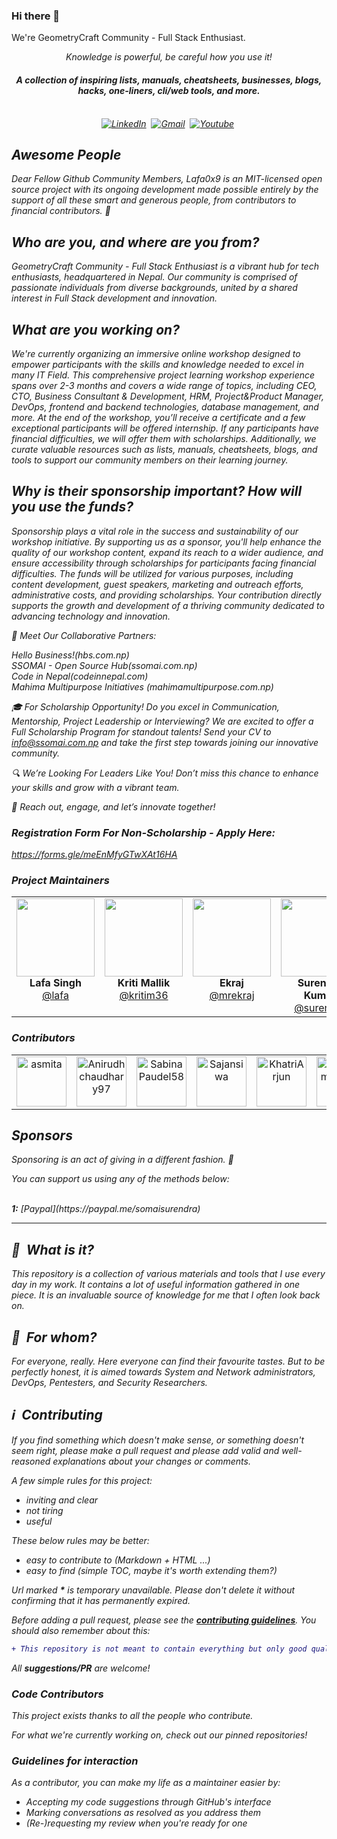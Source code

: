 ### Hi there 👋

We're GeometryCraft Community - Full Stack Enthusiast. 

<p align="center"><i> Knowledge is powerful, be careful how you use it!</i›"<p>

<h4 align="center">A collection of inspiring lists, manuals, cheatsheets, businesses, blogs, hacks, one-liners, cli/web tools, and more.</h4>

<p align="center" dir="auto">
<br>
<a href="https://www.linkedin.com/company/89855045/" rel="nofollow"><img src="https://camo.githubusercontent.com/e8dbf62a04af86d46001864cd22338d8a8474486a0e976ec695580027c373c79/68747470733a2f2f696d672e736869656c64732e696f2f62616467652f6c696e6b6564696e2d2532333030373742352e7376673f267374796c653d666f722d7468652d6261646765266c6f676f3d6c696e6b6564696e266c6f676f436f6c6f723d7768697465" alt="LinkedIn" data-canonical-src="https://img.shields.io/badge/linkedin-%230077B5.svg?&amp;style=for-the-badge&amp;logo=linkedin&amp;logoColor=white" style="max-width: 100%;"></a>&nbsp;
<a href="https://www.facebook.com/techcraftdots"><img src="https://img.shields.io/badge/Facebook-1877F2?style=for-the-badge&logo=facebook&logoColor=white" alt="Gmail" style="max-width: 100%;"></a>&nbsp;
<a href="https://youtube.com/@ssomai369/playlists"><img src="https://img.shields.io/badge/YouTube-FF0000?style=for-the-badge&logo=youtube&logoColor=white" alt="Youtube" style="max-width: 100%;"></a>&nbsp;
</p>



## Awesome People

Dear Fellow Github Community Members, Lafa0x9 is an MIT-licensed open source project with its ongoing development made possible entirely by the support of all these smart and generous people, from contributors to financial contributors. 💜

Who are you, and where are you from?
---
GeometryCraft Community - Full Stack Enthusiast is a vibrant hub for tech enthusiasts, headquartered in Nepal. Our community is comprised of passionate individuals from diverse backgrounds, united by a shared interest in Full Stack development and innovation.

What are you working on?
---
We're currently organizing an immersive online workshop designed to empower participants with the skills and knowledge needed to excel in many IT Field. This comprehensive project learning workshop experience spans over 2-3 months and covers a wide range of topics, including CEO, CTO, Business Consultant & Development, HRM, Project&Product Manager, DevOps, frontend and backend technologies, database management, and more. At the end of the workshop, you’ll receive a certificate and a few exceptional participants will be offered internship. If any participants have financial difficulties, we will offer them with scholarships. Additionally, we curate valuable resources such as lists, manuals, cheatsheets, blogs, and tools to support our community members on their learning journey.

Why is their sponsorship important? How will you use the funds?
----
Sponsorship plays a vital role in the success and sustainability of our workshop initiative. By supporting us as a sponsor, you'll help enhance the quality of our workshop content, expand its reach to a wider audience, and ensure accessibility through scholarships for participants facing financial difficulties. The funds will be utilized for various purposes, including content development, guest speakers, marketing and outreach efforts, administrative costs, and providing scholarships. Your contribution directly supports the growth and development of a thriving community dedicated to advancing technology and innovation.


🤝 Meet Our Collaborative Partners:

Hello Business!(hbs.com.np) <br>
SSOMAI - Open Source Hub(ssomai.com.np) <br>
Code in Nepal(codeinnepal.com) <br>
Mahima Multipurpose Initiatives (mahimamultipurpose.com.np)

🎓 For Scholarship Opportunity! Do you excel in Communication, Mentorship, Project Leadership or Interviewing? We are excited to offer a Full Scholarship Program for standout talents! Send your CV to info@ssomai.com.np and take the first step towards joining our innovative community.

🔍 We’re Looking For Leaders Like You! Don’t miss this chance to enhance your skills and grow with a vibrant team.

📩 Reach out, engage, and let’s innovate together!

### Registration Form For Non-Scholarship - Apply Here:

https://forms.gle/meEnMfyGTwXAt16HA


### Project Maintainers

<table>
  <tbody>
    <tr>
        <td align="center" valign="top">
            <img width="125" height="125" src="https://avatars.githubusercontent.com/u/23354232?v=4">
            <br>
            <strong>Lafa Singh</strong>
            <br>
            <a href="https://github.com/mrlafa">@lafa</a>
        </td>
        <td align="center" valign="top">
            <img width="125" height="125" src="https://avatars.githubusercontent.com/u/67852298?v=4">
            <br>
            <strong>Kriti Mallik</strong>
            <br>
            <a href="https://github.com/kritim36">@kritim36</a>
        </td>
        <td align="center" valign="top">
            <img width="125" height="125" src="https://avatars.githubusercontent.com/u/8281239?v=4">
            <br>
            <strong>Ekraj</strong>
            <br>
            <a href="https://github.com/mrekraj">@mrekraj</a>
        </td>
        <td align="center" valign="top">
            <img width="125" height="125" src="https://avatars.githubusercontent.com/u/9947912?v=4">
            <br>
            <strong>Surendra Kumar</strong>
            <br>
            <a href="https://github.com/surendrasomai">@surendra</a>
        </td>
        <td align="center" valign="top">
            <img width="125" height="125" src="https://avatars.githubusercontent.com/u/8281239?v=4">
            <br>
            <strong>Arjun Shrestha</strong>
            <br>
            <a href="https://github.com/arjunsth">@arjunsth</a>
        </td>
     </tr>
  </tbody>
</table>

### Contributors

[//]: contributor-faces

<table>
  <tbody>
    <tr>
        <td align="center" valign="top">
          <a href="https://github.com/Asmita-Nyoupane"><img src="https://avatars.githubusercontent.com/u/74106020?v=4" title="asmita" width="80" height="80"></a>
          </td>
        <td align="center" valign="top">
          <a href="https://github.com/Anirudhchaudhary97"><img src="https://avatars.githubusercontent.com/u/128168439?v=4" title="Anirudhchaudhary97" width="80" height="80"></a>
        </td>
        <td align="center" valign="top">
          <a href="https://github.com/SabinaPaudel58"><img src="https://avatars.githubusercontent.com/u/67220183?v=4" title="SabinaPaudel58" width="80" height="80"></a>
        </td>
       <td align="center" valign="top">
          <a href="https://github.com/sajansiwa"><img src="https://avatars.githubusercontent.com/u/101961822?v=4" title="Sajansiwa" width="80" height="80"></a>
        </td>
      <td align="center" valign="top">
          <a href="https://github.com/KhatriArjun"><img src="https://avatars.githubusercontent.com/u/58579941?v=4" title="KhatriArjun" width="80" height="80"></a>
        </td>
      <td align="center" valign="top">
          <a href="https://github.com/sudeepmahato16"><img src="https://avatars.githubusercontent.com/u/122378993?v=4" title="sudeepmahato16" width="80" height="80"></a>
        </td>
    </tr>
  </tbody>
</table>

[//]: contributor-faces


## Sponsors

Sponsoring is an act of giving in a different fashion. 🌱

You can support us using any of the methods below:

<br>
<b>1:</b> [Paypal](https://paypal.me/somaisurendra)


---



## :notebook_with_decorative_cover: &nbsp;What is it?

This repository is a collection of various materials and tools that I use every day in my work. It contains a lot of useful information gathered in one piece. It is an invaluable source of knowledge for me that I often look back on.

## :restroom: &nbsp;For whom?

For everyone, really. Here everyone can find their favourite tastes. But to be perfectly honest, it is aimed towards System and Network administrators, DevOps, Pentesters, and Security Researchers.

## :information_source: &nbsp;Contributing

If you find something which doesn't make sense, or something doesn't seem right, please make a pull request and please add valid and well-reasoned explanations about your changes or comments.

A few simple rules for this project:

- inviting and clear
- not tiring
- useful

These below rules may be better:

- easy to contribute to (Markdown + HTML ...)
- easy to find (simple TOC, maybe it's worth extending them?)

Url marked **\*** is temporary unavailable. Please don't delete it without confirming that it has permanently expired.

Before adding a pull request, please see the **[contributing guidelines](.github/CONTRIBUTING.md)**. You should also remember about this:

```diff
+ This repository is not meant to contain everything but only good quality stuff.
```

All **suggestions/PR** are welcome!

### Code Contributors

This project exists thanks to all the people who contribute. 

For what we're currently working on, check out our pinned repositories!

### Guidelines for interaction

As a contributor, you can make my life as a maintainer easier by:
 - Accepting my code suggestions through GitHub's interface
 - Marking conversations as resolved as you address them
 - (Re-)requesting my review when you're ready for one

<!--
**lafamumin/lafa0x** is a ✨ _special_ ✨ repository because its `README.md` (this file) appears on your GitHub profile.

Here are some ideas to get you started:

- 🔭 I’m currently working on ...
- 🌱 I’m currently learning ...
- 👯 I’m looking to collaborate on ...
- 🤔 I’m looking for help with ...
- 💬 Ask me about ...
- 📫 How to reach me: ...
- 😄 Pronouns: ...
- ⚡ Fun fact: ...
-->
